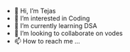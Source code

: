 - 👋 Hi, I’m Tejas
- 👀 I’m interested in Coding 
- 🌱 I’m currently learning DSA 
- 💞️ I’m looking to collaborate on vodes
- 📫 How to reach me ...

<!---
TG404-JV/TG404-JV is a ✨ special ✨ repository because its `README.md` (this file) appears on your GitHub profile.
You can click the Preview link to take a look at your changes.
--->
